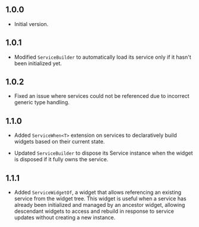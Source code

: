 ## 1.0.0
- Initial version.

## 1.0.1
- Modified `ServiceBuilder` to automatically load its service only if it hasn't been initialized yet.

## 1.0.2
- Fixed an issue where services could not be referenced due to incorrect generic type handling.

## 1.1.0
- Added `ServiceWhen<T>` extension on services to declaratively build widgets based on their current state.

- Updated `ServiceBuilder` to dispose its Service instance when the widget is disposed if it fully owns the service.

## 1.1.1
- Added `ServiceWidgetOf`, a widget that allows referencing an existing service from the widget tree. This widget is useful when a service has already been initialized and managed by an ancestor widget, allowing descendant widgets to access and rebuild in response to service updates without creating a new instance.
